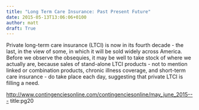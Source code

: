 ```yaml
---
title: "Long Term Care Insurance: Past Present Future"
date: 2015-05-13T13:06:06+0100
author: matt
draft: True
---
```

Private long-term care insurance (LTCI) is now in its fourth decade - the last, in the view of some, in which it will be sold widely across America. Before we observe the obsequies, it may be well to take stock of where we actually are, because sales of stand-alone LTCI products - not to mention linked or combination products, chronic illness coverage, and short-term care insurance - do take place each day, suggesting that private LTCI is filling a need.

http://www.contingenciesonline.com/contingenciesonline/may_june_2015---
title:pg20
